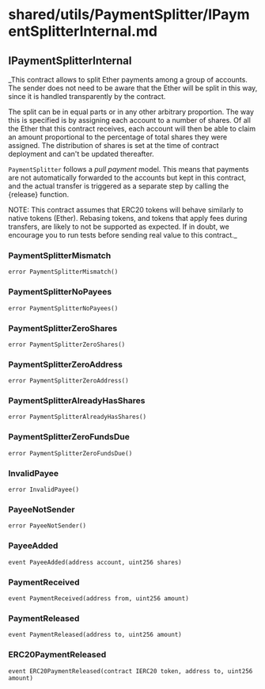 # shared/utils/PaymentSplitter/IPaymentSplitterInternal.md

## IPaymentSplitterInternal

_This contract allows to split Ether payments among a group of accounts. The sender does not need to be aware
that the Ether will be split in this way, since it is handled transparently by the contract.

The split can be in equal parts or in any other arbitrary proportion. The way this is specified is by assigning each
account to a number of shares. Of all the Ether that this contract receives, each account will then be able to claim
an amount proportional to the percentage of total shares they were assigned. The distribution of shares is set at the
time of contract deployment and can't be updated thereafter.

`PaymentSplitter` follows a _pull payment_ model. This means that payments are not automatically forwarded to the
accounts but kept in this contract, and the actual transfer is triggered as a separate step by calling the {release}
function.

NOTE: This contract assumes that ERC20 tokens will behave similarly to native tokens (Ether). Rebasing tokens, and
tokens that apply fees during transfers, are likely to not be supported as expected. If in doubt, we encourage you
to run tests before sending real value to this contract._

### PaymentSplitterMismatch

```solidity
error PaymentSplitterMismatch()
```

### PaymentSplitterNoPayees

```solidity
error PaymentSplitterNoPayees()
```

### PaymentSplitterZeroShares

```solidity
error PaymentSplitterZeroShares()
```

### PaymentSplitterZeroAddress

```solidity
error PaymentSplitterZeroAddress()
```

### PaymentSplitterAlreadyHasShares

```solidity
error PaymentSplitterAlreadyHasShares()
```

### PaymentSplitterZeroFundsDue

```solidity
error PaymentSplitterZeroFundsDue()
```

### InvalidPayee

```solidity
error InvalidPayee()
```

### PayeeNotSender

```solidity
error PayeeNotSender()
```

### PayeeAdded

```solidity
event PayeeAdded(address account, uint256 shares)
```

### PaymentReceived

```solidity
event PaymentReceived(address from, uint256 amount)
```

### PaymentReleased

```solidity
event PaymentReleased(address to, uint256 amount)
```

### ERC20PaymentReleased

```solidity
event ERC20PaymentReleased(contract IERC20 token, address to, uint256 amount)
```

